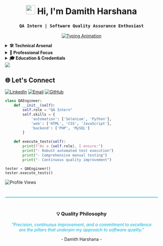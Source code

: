 <div align="center">
  
# <img src="https://img.icons8.com/ios-filled/100/000000/quality-control.png" width="30"> Hi, I'm Damith Harshana  
### ` QA Intern | Software Quality Assurance Enthusiast `

[![Typing Animation](https://readme-typing-svg.demolab.com?font=Fira+Code&size=22&duration=4000&pause=1000&color=22D3EE&width=600&lines=Ensuring+Software+Quality;Automating+Test+Processes;Delivering+Reliable+Systems;Continuous+QA+Improvement)](https://git.io/typing-svg)

</div>

<!-- Technical Arsenal -->
<details>  
<summary><b>🛠️ Technical Arsenal</b></summary>
<div align="center">

### **QA & Automation**
| Tools |
|-------|
| <img src="https://img.shields.io/badge/Selenium-43B02A?logo=selenium&logoColor=white" alt="Selenium"> |

### **Programming Languages**
| Languages |
|-----------|
| <img src="https://img.shields.io/badge/Python-3776AB?logo=python&logoColor=white" alt="Python"> <img src="https://img.shields.io/badge/PHP-777BB4?logo=php&logoColor=white" alt="PHP"> |

### **Web & Database**
| Technologies |
|--------------|
| <img src="https://img.shields.io/badge/HTML-E34F26?logo=html5&logoColor=white" alt="HTML"> <img src="https://img.shields.io/badge/CSS-1572B6?logo=css3&logoColor=white" alt="CSS"> <img src="https://img.shields.io/badge/JavaScript-F7DF1E?logo=javascript&logoColor=black" alt="JavaScript"> |
| <img src="https://img.shields.io/badge/MySQL-4479A1?logo=mysql&logoColor=white" alt="MySQL"> |

</div>
</details>

<details>
<summary><b>🚀 Professional Focus</b></summary>

### 🧪 **Quality Assurance**
*"Driving excellence in software quality through rigorous testing and automation"*  
- **Test Automation**: Designing and implementing automated test scripts using Selenium  
- **Manual Testing**: Executing detailed test cases to ensure feature reliability  
- **Process Improvement**: Continuously refining testing methodologies for efficiency  

### 👨‍💻 **Development Support**
*"Enhancing and validating complex systems"*  
- **Scripting & Debugging**: Utilizing Python and PHP to streamline test scenarios  
- **Web Validation**: Ensuring robust front-end functionality with hands-on web technologies  

</details>

<details>
<summary><b>🎓 Education & Credentials</b></summary>

- **Higher National Diploma in Information Technology**  
  SLIATE Kandy  
  *Ongoing – Specialized for Quality Assurance Roles*

- **Certifications**  
  ![Python](https://img.shields.io/badge/Python-3776AB?logo=python&logoColor=white)
  ![Web Design](https://img.shields.io/badge/Web_Design-0A66C2?logo=web&logoColor=white)
  ![Selenium](https://img.shields.io/badge/Selenium-43B02A?logo=selenium&logoColor=white)

</details>

<!-- Divider -->
<img src="https://user-images.githubusercontent.com/73097560/115834477-dbab4500-a447-11eb-908a-139a6edaec5c.gif">

<!-- Connect Section -->
<div>

## 🌐 Let's Connect

[![LinkedIn](https://img.shields.io/badge/LinkedIn-Connect-blue?logo=linkedin&style=for-the-badge)](https://www.linkedin.com/in/damith-harshana-546021279/)
[![Email](https://img.shields.io/badge/Gmail-Discuss_Opportunities-red?logo=gmail&style=for-the-badge)](mailto:damith.harshana.dhlr@gmail.com)
[![GitHub](https://img.shields.io/badge/GitHub-View_Work-181717?logo=github&style=for-the-badge)](https://github.com/SLDHLR)

```python
class QAEngineer:
    def __init__(self):
        self.role = "QA Intern"
        self.skills = {
            'automation': ['Selenium', 'Python'],
            'web': ['HTML', 'CSS', 'JavaScript'],
            'backend': ['PHP', 'MySQL']
        }
    
    def execute_tests(self):
        print(f"As a {self.role}, I ensure:")
        print("- Robust automated test execution")
        print("- Comprehensive manual testing")
        print("- Continuous quality improvement")

tester = QAEngineer()
tester.execute_tests()
```

![Profile Views](https://komarev.com/ghpvc/?username=damithharshana&label=Profile+Views&color=0089D6&style=flat-square)

</div>

<!-- Quality Philosophy Section -->
<div align="center" style="margin-top: 40px; padding: 20px; border-top: 2px solid #22D3EE">
  <h3>💡 Quality Philosophy</h3>
  <p style="font-style: italic; color: #00b4d8; max-width: 600px; margin: 0 auto">
    "Precision, continuous improvement, and a commitment to excellence are the pillars that underpin my approach to software quality."
  </p>
  <p>- Damith Harshana -</p>
</div>

